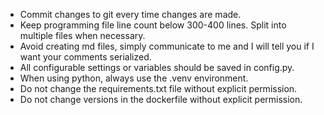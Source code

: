 - Commit changes to git every time changes are made.
- Keep programming file line count below 300-400 lines.  Split into multiple files when necessary.
- Avoid creating md files, simply communicate to me and I will tell you if I want your comments serialized.
- All configurable settings or variables should be saved in config.py.
- When using python, always use the .venv environment.
- Do not change the requirements.txt file without explicit permission.
- Do not change versions in the dockerfile without explicit permission.